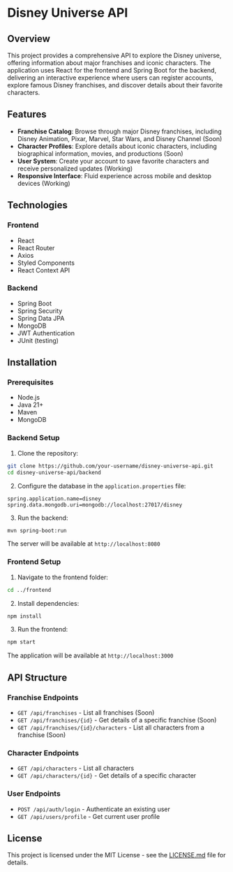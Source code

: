 # Disney Universe API

## Overview

This project provides a comprehensive API to explore the Disney universe, offering information about major franchises and iconic characters. The application uses React for the frontend and Spring Boot for the backend, delivering an interactive experience where users can register accounts, explore famous Disney franchises, and discover details about their favorite characters.

## Features

- **Franchise Catalog**: Browse through major Disney franchises, including Disney Animation, Pixar, Marvel, Star Wars, and Disney Channel (Soon)
- **Character Profiles**: Explore details about iconic characters, including biographical information, movies, and productions (Soon)
- **User System**: Create your account to save favorite characters and receive personalized updates (Working)
- **Responsive Interface**: Fluid experience across mobile and desktop devices (Working)

## Technologies

### Frontend
- React
- React Router
- Axios
- Styled Components
- React Context API

### Backend
- Spring Boot
- Spring Security
- Spring Data JPA
- MongoDB
- JWT Authentication
- JUnit (testing)

## Installation

### Prerequisites
- Node.js
- Java 21+
- Maven
- MongoDB

### Backend Setup

1. Clone the repository:
```bash
git clone https://github.com/your-username/disney-universe-api.git
cd disney-universe-api/backend
```

2. Configure the database in the `application.properties` file:
```properties
spring.application.name=disney
spring.data.mongodb.uri=mongodb://localhost:27017/disney
```

3. Run the backend:
```bash
mvn spring-boot:run
```

The server will be available at `http://localhost:8080`

### Frontend Setup

1. Navigate to the frontend folder:
```bash
cd ../frontend
```

2. Install dependencies:
```bash
npm install
```

3. Run the frontend:
```bash
npm start
```

The application will be available at `http://localhost:3000`

## API Structure

### Franchise Endpoints
- `GET /api/franchises` - List all franchises (Soon)
- `GET /api/franchises/{id}` - Get details of a specific franchise (Soon)
- `GET /api/franchises/{id}/characters` - List all characters from a franchise (Soon)

### Character Endpoints
- `GET /api/characters` - List all characters
- `GET /api/characters/{id}` - Get details of a specific character

### User Endpoints
- `POST /api/auth/login` - Authenticate an existing user
- `GET /api/users/profile` - Get current user profile


## License

This project is licensed under the MIT License - see the [LICENSE.md](LICENSE.md) file for details.

